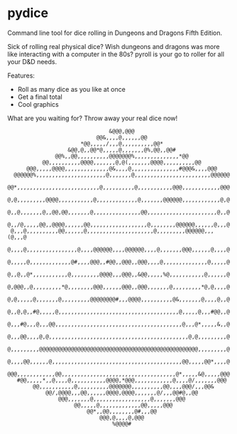 # pydice
Command line tool for dice rolling in Dungeons and Dragons Fifth Edition.

 Sick of rolling real physical dice? Wish dungeons and dragons was more like interacting with a computer in the 80s?
 pyroll is your go to roller for all your D&D needs.
 
 Features:
 - Roll as many dice as you like at once
 - Get a final total
 - Cool graphics

What are you waiting for? Throw away your real dice now!

                                                                                
                                                                                
                                    &@@@,@@@                                    
                                @@&,,,,@,,,,,,@@                                
                           *@@,,,,,/,,,@,,,,,,,,,,@@*                           
                       &@@,@,,@@*@,,,,,@,,,,,,,@%,@@,,@@#                       
                   @@%,,@@,,,,,,,,,,@@@@@@@%,,,,,,,,,,,,,,*@@                   
               @@,,,,,,,,,,@@@@,,,,,,,@,@(,,,,,,,@@@@,,,,,,,,,,@@               
          @@@,,,,,@@@@,,,,,,,,,,,,,,@&,,,,@,,,,,,,,,,,,,,,#@@@&,,,,@@@          
      @@@@@@%,,,,,,,,,,,,,,,,,,,,,,@,,,,,,,@,,,,,,,,,,,,,,,,,,,,,,,,@@@@@@      
     @@*,,,,,,,,,,,,,,,,,,,,,,,,,,@,,,,,,,,,,@,,,,,,,,,,,@@@,,,,,,,,,,,,@@@     
     @,@,,,,,,,,,@@@@,,,,,,,,,,,@,,,,,,,,,,,,,@,,,,,,,@@@@@@,,,,,,,,,,,,@,@     
     @,,@,,,,,,,@,,@@,@@,,,,,,,@,,,,,,,,,,,,,,,@@,,,,,,,,,,,,,,,,,,,,,,@,,@     
     @,,/@,,,,,@@,,@@@@,,,,,,@@,,,,,,,,,,,,,,,,,,@,,,,,,,,@@@@@@,,,,,,@,,,@     
     @,,,@,,,,,,,,,,@@,,,,,,@,,,,,,,,,,,,,,,,,,,,,@,,,,,,,,,@@@@@@,,,(@,,,@     
     @,,,,@,,,,,,,,,,,,,,,,@,,,,@@@@@@,,,,@@@@@@,,,,@,,,,,,,@@@,,,,,,@,,,,@     
     @,,,,,@,,,,,,,,,,,,,@#,,,,@@@,,#@@,,@@@,,@@@,,,,@,,,,,,,,,,,,,,@,,,,,@     
     @,,@,,@*,,,,,,,,,,,@,,,,,,,,,@@@@,,,@@@,,&@@,,,,,%@,,,,,,,,,,,@,,,,,,@     
     @,@@@,,@,,,,,,,,,*@,,,,,,,,@@@,,,,,,@@@,,@@@,,,,,,,@,,,,,,,,,*@,@,,,,@     
     @,@,,,,,@,,,,,,,@,,,,,,,,,@@@@@@@@#,,,@@@@,,,,,,,,,,@&,,,,,,,@,,,,@,,@     
     @,,@,@,,#@,,,,,@,,,,,,,,,,,,,,,,,,,,,,,,,,,,,,,,,,,,,,@,,,,,@,,,#@@,,@     
     @,,,#@,,,@,,,@@,,,,,,,,,,,,,,,,,,,,,,,,,,,,,,,,,,,,,,,,@,,,@*,,,,,&,,@     
     @,,,@@,,,,@,@,,,,,,,,,,,,,,,,,,,,,,,,,,,,,,,,,,,,,,,,,,,,@,@,,,,,,,,,@     
     @,,,,,,,,,@@@@@@@@@@@@@@@@@@@@@@@@@@@@@@@@@@@@@@@@@@@@@@@@@@,,,,,,,,,@     
     @,,,,@@,,,,,,@,,,,,,,,,,,,,,,,,,,,,,,,,,,,,,,,,,,,,,,,,@@,,,,,@@*,,,,@     
     @@@,,,,,,,,,,,,@@,,,,,,,,,,,,,,,,,,,,,,,,,,,,,,,,,,,,@*,,,,,&@,,,,,@@@     
       #@@,,,,,*,,@,,,,@,,,,,,,,,,,@@@@,*@@@,,,,,,,,,,,,@,,,,@/,,,,,,,@@@       
            @@,,,,,,,,,,,@,,,,,,,,,,@@@@@@@,,,,,,,,,,@@,,,,@@@/,,,@@&           
                @@/,@@@@,,,@@,,,,,,@@@@,@@@@,,,,,,,@/,,,@@#@,,@@                
                    @@@,,,,,,,@,,,,,,,,,,,,,,,,,,@,,,,,,,@@@                    
                         @@,,,,,@,,,,,,,,,,,,,@@,,,,,@@@                        
                             @@*,,@@,,,,,,,,@#,,,@@                             
                                 @@@,@,,,,@,@@@                                 
                                     %@@@@#                                     
                                                                                

